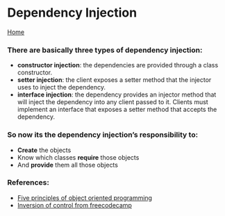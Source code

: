 # Dependency Injection  
[Home](../README.md)
### There are basically three types of dependency injection:  
* __constructor injection__: the dependencies are provided through a class constructor.  
* __setter injection__: the client exposes a setter method that the injector uses to inject the dependency.  
* __interface injection__: the dependency provides an injector method that will inject the dependency into any client passed to it. Clients must implement an interface that exposes a setter method that accepts the dependency.  

### So now its the dependency injection’s responsibility to:

* __Create__ the objects  
* Know which classes __require__ those objects  
* And __provide__ them all those objects  

### References:
* [Five principles of object oriented programming](https://scotch.io/bar-talk/s-o-l-i-d-the-first-five-principles-of-object-oriented-design#toc-single-responsibility-principle)  
* [Inversion of control from freecodecamp](https://www.freecodecamp.org/news/a-quick-intro-to-dependency-injection-what-it-is-and-when-to-use-it-7578c84fa88f/)  


